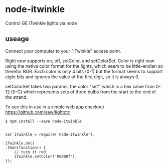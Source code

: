 # node-itwinkle
Control GE iTwinkle lights via node

## useage

Connect your computer to your "iTwinkle" access point.

Right now supports on, off, setColor, and setColorSet. Color is right now using the native color format for the lights, which seem to be little-endian so therefor BGR. Each color is only 4 bits (0-f) but the format seems to support eight bits and ignores the value of the first digit, so it is always 0.

setColorSet takes two params, the color "set", which is a hex value from 0-12 (0-C) which represents sets of three bulbs from the start to the end of the strand.

To see this in use in a simple web app checkout https://github.com/saw/lightctrl


```
$ npm install --save node-itwinkle


var iTwinkle = require('node-itwinkle');

iTwinkle.on()
.then(function() {
	// turn it red
	iTwinkle.setColor('00000f');
});
```
